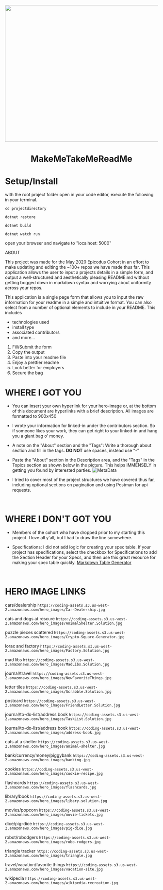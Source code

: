 


<h1 align="center">
  <img width="900" height="450" src="https://coding-assets.s3-us-west-2.amazonaws.com/hero_images/makemetakemereadme1.jpg">

  
**<h1 align = "center">MakeMeTakeMeReadMe**</h1>

# **Setup/Install**

with the root project folder open in your code editor, execute the following in your terminal.

``
cd projectdirectory
``

``
dotnet restore
``

``
dotnet build
``

``
dotnet watch run
``

open your browser and navigate to "localhost: 5000"




ABOUT

This project was made for the May 2020 Epicodus Cohort in an effort to make updating and editing the ~100+ repos we have made thus far. This application allows the user to input a projects details in a simple form, and output a well-structured and aesthetically pleasing README.md without getting bogged down in markdown syntax and worrying about uniformity across your repos.

This application is a single page form that allows you to input the raw information for your readme in a simple and intuitive format. You can also select from a number of optional elements to include in your README. This includes
* technologies used
* install type
* associated contributors
* and more...

1. Fill/Submit the form
2. Copy the output
3. Paste into your readme file
4. Enjoy a prettier readme
5. Look better for employers
6. Secure the bag

# WHERE I GOT YOU
* You can insert your own hyperlink for your hero-image or, at the bottom of this document are hyperlinks with a brief description.  All images are formatted to 900x450

* I wrote your information for linked-in under the contributors section. So if someone likes your work, they can get right to your linked-in and hang you a giant bag o' money.

* A note on the "About" section and the "Tags": Write a thorough about section and fill in the tags. **DO NOT** use spaces, instead use "-"

* Paste the "About" section in the Description area, and the "Tags" in the Topics section as shown below in the picture. This helps IMMENSELY in getting you found by interested parties. 
![MetaData](https://coding-assets.s3-us-west-2.amazonaws.com/img/meta-data-readme.png)

* I tried to cover most of the project structures we have covered thus far, including optional sections on pagination and using Postman for api requests. 

<br>

# WHERE I DON'T GOT YOU
* Members of the cohort who have dropped prior to my starting this project. I love all y'all, but I had to draw the line somewhere. 

* Specifications: I did not add logic for creating your spec table. If your project has specifications, select the checkbox for Specifications to add the Section Header for your Specs, and then use this great resource for making your spec table quickly. [Markdown Table Generator](https://www.tablesgenerator.com/markdown_tables)

<br>


# HERO IMAGE LINKS

cars/dealership ``https://coding-assets.s3.us-west-2.amazonaws.com/hero_images/Car-Dealership.jpg``

cats and dogs at rescure ``https://coding-assets.s3.us-west-2.amazonaws.com/hero_images/AnimalShelter.Solution.jpg``

puzzle pieces scattered ``https://coding-assets.s3.us-west-2.amazonaws.com/hero_images/Crypto-Square-Generator.jpg``

lorax and factory ``https://coding-assets.s3.us-west-2.amazonaws.com/hero_images/Factory.Solution.jpg``

mad libs ``https://coding-assets.s3.us-west-2.amazonaws.com/hero_images/MadLibs.Solution.jpg``

journal/travel ``https://coding-assets.s3.us-west-2.amazonaws.com/hero_images/NewFavoriteThings.jpg``

letter tiles ``https://coding-assets.s3.us-west-2.amazonaws.com/hero_images/Scrabble.Solution.jpg``

postcard ``https://coding-assets.s3.us-west-2.amazonaws.com/hero_images/FriendLetter.Solution.jpg``

journal/to-do-list/address book ``https://coding-assets.s3.us-west-2.amazonaws.com/hero_images/TaskList.Solution.jpg``

journal/to-do-list/address book ``https://coding-assets.s3.us-west-2.amazonaws.com/hero_images/address-book.jpg``

cats at a shelter ``https://coding-assets.s3.us-west-2.amazonaws.com/hero_images/animal-shelter.jpg``

bank/currency/money/piggybank ``https://coding-assets.s3.us-west-2.amazonaws.com/hero_images/banking.jpg``

cookies ``https://coding-assets.s3.us-west-2.amazonaws.com/hero_images/cookie-recipe.jpg``

flashcards ``https://coding-assets.s3.us-west-2.amazonaws.com/hero_images/flashcards.jpg``

library/book ``https://coding-assets.s3.us-west-2.amazonaws.com/hero_images/libary.solution.jpg``

movies/popcorn ``https://coding-assets.s3.us-west-2.amazonaws.com/hero_images/movie-tickets.jpg``

dice/pig-dice ``https://coding-assets.s3.us-west-2.amazonaws.com/hero_images/pig-dice.jpg``

robot/robodgers ``https://coding-assets.s3.us-west-2.amazonaws.com/hero_images/robo-rodgers.jpg``

triangle tracker ``https://coding-assets.s3.us-west-2.amazonaws.com/hero_images/triangle.jpg``

travel/vacation/favorite things ``https://coding-assets.s3.us-west-2.amazonaws.com/hero_images/vacation-site.jpg``

wikipedia ``https://coding-assets.s3.us-west-2.amazonaws.com/hero_images/wikipedia-recreation.jpg``






